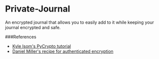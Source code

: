 Private-Journal
===============

An encrypted journal that allows you to easily add to it while keeping your journal encrypted and safe.

###References
* [Kyle Isom's PyCrypto tutorial](http://kyleisom.net/downloads/crypto_intro.pdf)
* [Daniel Miller's recipe for authenticated encryption](http://code.activestate.com/recipes/576980-authenticated-encryption-with-pycrypto/)
